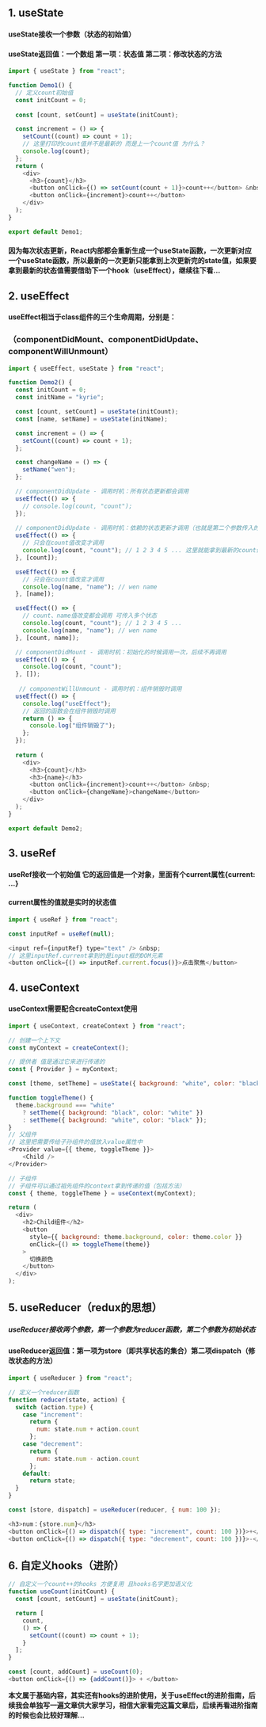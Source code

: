 ## 1. useState
#### useState接收一个参数（状态的初始值）
#### useState返回值：一个数组 第一项：状态值 第二项：修改状态的方法
```js
import { useState } from "react";

function Demo1() {
  // 定义count初始值
  const initCount = 0;
  
  const [count, setCount] = useState(initCount);

  const increment = () => {
    setCount((count) => count + 1);
    // 这里打印的count值并不是最新的 而是上一个count值 为什么？
    console.log(count);
  };
  return (
    <div>
      <h3>{count}</h3>
      <button onClick={() => setCount(count + 1)}>count++</button> &nbsp;
      <button onClick={increment}>count++</button>
    </div>
  );
}

export default Demo1;
```
#### 因为每次状态更新，React内部都会重新生成一个useState函数，一次更新对应一个useState函数，所以最新的一次更新只能拿到上次更新完的state值，如果要拿到最新的状态值需要借助下一个hook（useEffect），继续往下看...

## 2. useEffect
#### useEffect相当于class组件的三个生命周期，分别是：
### （componentDidMount、componentDidUpdate、componentWillUnmount）
```js
import { useEffect, useState } from "react";

function Demo2() {
  const initCount = 0;
  const initName = "kyrie";

  const [count, setCount] = useState(initCount);
  const [name, setName] = useState(initName);

  const increment = () => {
    setCount((count) => count + 1);
  };

  const changeName = () => {
    setName("wen");
  };

  // componentDidUpdate - 调用时机：所有状态更新都会调用
  useEffect(() => {
    // console.log(count, "count");
  });
  
  // componentDidUpdate - 调用时机：依赖的状态更新才调用（也就是第二个参数传入的状态值（数组形式））
  useEffect(() => {
    // 只会在count值改变才调用
    console.log(count, "count"); // 1 2 3 4 5 ... 这里就能拿到最新的count值
  }, [count]);

  useEffect(() => {
    // 只会在count值改变才调用
    console.log(name, "name"); // wen name
  }, [name]);

  useEffect(() => {
    // count、name值改变都会调用 可传入多个状态
    console.log(count, "count"); // 1 2 3 4 5 ...
    console.log(name, "name"); // wen name
  }, [count, name]);

  // componentDidMount - 调用时机：初始化的时候调用一次，后续不再调用
  useEffect(() => {
    console.log(count, "count");
  }, []);
  
   // componentWillUnmount - 调用时机：组件销毁时调用
  useEffect(() => {
    console.log("useEffect");
    // 返回的函数会在组件销毁时调用
    return () => {
      console.log("组件销毁了");
    };
  });
  
  return (
    <div>
      <h3>{count}</h3>
      <h3>{name}</h3>
      <button onClick={increment}>count++</button> &nbsp;
      <button onClick={changeName}>changeName</button>
    </div>
  );
}

export default Demo2;
```

## 3. useRef
#### useRef接收一个初始值 它的返回值是一个对象，里面有个current属性{current: ...}
#### current属性的值就是实时的状态值

```js
import { useRef } from "react";

const inputRef = useRef(null);

<input ref={inputRef} type="text" /> &nbsp;
// 这里inputRef.current拿到的是input框的DOM元素
<button onClick={() => inputRef.current.focus()}>点击聚焦</button>
```

## 4. useContext
#### useContext需要配合createContext使用

```js
import { useContext, createContext } from "react";

// 创建一个上下文
const myContext = createContext();

// 提供者 值是通过它来进行传递的
const { Provider } = myContext;

const [theme, setTheme] = useState({ background: "white", color: "black" });

function toggleTheme() {
  theme.background === "white"
    ? setTheme({ background: "black", color: "white" })
    : setTheme({ background: "white", color: "black" });
}
// 父组件
// 这里把需要传给子孙组件的值放入value属性中
<Provider value={{ theme, toggleTheme }}>
    <Child />
</Provider>

// 子组件
// 子组件可以通过祖先组件的context拿到传递的值（包括方法）
const { theme, toggleTheme } = useContext(myContext);

return (
  <div>
    <h2>Child组件</h2>
    <button
      style={{ background: theme.background, color: theme.color }}
      onClick={() => toggleTheme(theme)}
    >
      切换颜色
    </button>
  </div>
);
```

## 5. useReducer（redux的思想）

##### useReducer接收两个参数，第一个参数为reducer函数，第二个参数为初始状态
#### useReducer返回值：第一项为store（即共享状态的集合）第二项dispatch（修改状态的方法）
```js
import { useReducer } from "react";

// 定义一个reducer函数
function reducer(state, action) {
  switch (action.type) {
    case "increment":
      return {
        num: state.num + action.count
      };
    case "decrement":
      return {
        num: state.num - action.count
      };
    default:
      return state;
  }
}

const [store, dispatch] = useReducer(reducer, { num: 100 });

<h3>num：{store.num}</h3>
<button onClick={() => dispatch({ type: "increment", count: 100 })}>+</button>
<button onClick={() => dispatch({ type: "decrement", count: 100 })}>-</button>
```

## 6. 自定义hooks（进阶）

```js
// 自定义一个count++的hooks 方便复用 且hooks名字更加语义化
function useCount(initCount) {
  const [count, setCount] = useState(initCount);

  return [
    count,
    () => {
      setCount((count) => count + 1);
    }
  ];
}

const [count, addCount] = useCount(0);
<button onClick={() => {addCount()}> + </button>
```

**本文属于基础内容，其实还有hooks的进阶使用，关于useEffect的进阶指南，后续我会单独写一遍文章供大家学习，相信大家看完这篇文章后，后续再看进阶指南的时候也会比较好理解...**